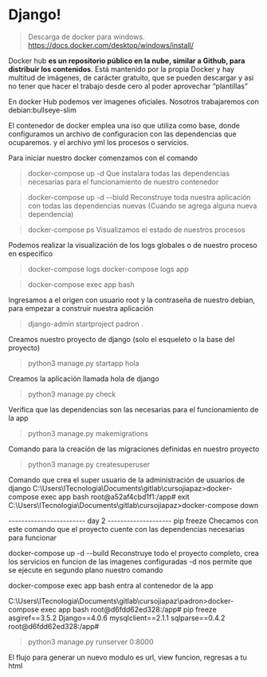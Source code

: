 # Django!

> Descarga de docker para windows. https://docs.docker.com/desktop/windows/install/ 

Docker hub **es un repositorio público en la nube, similar a Github, para distribuir los contenidos**. Está mantenido por la propia Docker y hay multitud de imágenes, de carácter gratuito, que se pueden descargar y asi no tener que hacer el trabajo desde cero al poder aprovechar “plantillas”

En docker Hub podemos ver imagenes oficiales. Nosotros trabajaremos con debian:bullseye-slim 

El contenedor de docker emplea una iso que utiliza como base, donde configuramos un archivo de configuracion con las dependencias que ocuparemos. y el archivo yml los procesos o servicios. 

Para iniciar nuestro docker comenzamos con el comando
 > docker-compose up -d
Que instalara todas las dependencias necesarias para el funcionamiento de nuestro contenedor

> docker-compose up -d --biuld
Reconstruye toda nuestra aplicación con todas las dependencias nuevas (Cuando se agrega alguna nueva dependencia)

> docker-compose ps
Visualizamos el estado de nuestros procesos

Podemos realizar la visualización de los logs globales o de nuestro proceso en especifico
> docker-compose logs
docker-compose logs app

> docker-compose exec app bash 

Ingresamos a el origen con usuario root y la contraseña de nuestro debian, para empezar a construir nuestra aplicación

> django-admin startproject padron .

Creamos nuestro proyecto de django (solo el esqueleto o la base del proyecto)

> python3 manage.py startapp hola

Creamos la aplicación llamada hola de django

>python3 manage.py check

Verifica que las dependencias son las necesarias para el funcionamiento de la app

>python3 manage.py makemigrations

Comando para la creación de las migraciones definidas en nuestro proyecto

>python3 manage.py createsuperuser

Comando que crea el super usuario de la administración de usuarios de django
C:\Users\ITecnologia\Documents\gitlab\cursojiapaz>docker-compose exec app bash
root@a52af4cbd1f1:/app# exit
C:\Users\ITecnologia\Documents\gitlab\cursojiapaz>docker-compose down

------------------------ day 2 --------------------
pip freeze Checamos con este comando que el proyecto cuente con las dependencias necesarias para funcionar

docker-compose up -d --build Reconstruye todo el proyecto completo, crea los servicios en funcion de las imagenes configuradas
-d nos permite que se ejecute en segundo plano nuestro comando

docker-compose exec app bash entra al contenedor de la app

C:\Users\ITecnologia\Documents\gitlab\cursojiapaz\padron>docker-compose exec app bash
root@d6fdd62ed328:/app# pip freeze
asgiref==3.5.2
Django==4.0.6
mysqlclient==2.1.1
sqlparse==0.4.2
root@d6fdd62ed328:/app#

> python3 manage.py runserver 0:8000

El flujo para generar un nuevo modulo es
url, view funcion, regresas a tu html











